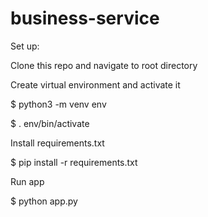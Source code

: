 # business-service

Set up:

Clone this repo and navigate to root directory

Create virtual environment and activate it

$ python3 -m venv env

$ . env/bin/activate

Install requirements.txt

$ pip install -r requirements.txt

Run app

$ python app.py
